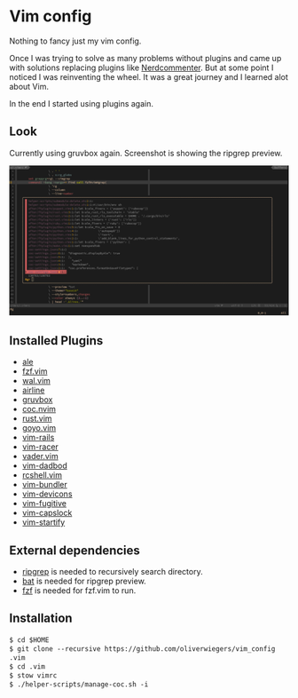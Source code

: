 # Vim config

Nothing to fancy just my vim config.

Once I was trying to solve as many problems without plugins and came up with 
solutions replacing plugins like
[Nerdcommenter](https://github.com/scrooloose/nerdcommenter). But at some point
I noticed I was reinventing the wheel. It was a great journey and I learned alot
about Vim. 

In the end I started using plugins again.

## Look

Currently using gruvbox again.
Screenshot is showing the ripgrep preview.

![Vim](screenshot.png "Vim screenshot")

## Installed Plugins

- [ale](https://github.com/w0rp/ale.git)
- [fzf.vim](https://github.com/junegunn/fzf.vim)
- [wal.vim](https://github.com/dylanaraps/wal.vim)
- [airline](https://github.com/vim-airline/vim-airline)
- [gruvbox](https://github.com/morhetz/gruvbox)
- [coc.nvim](https://github.com/neoclide/coc.nvim)
- [rust.vim](https://github.com/rust-lang/rust.vim)
- [goyo.vim](https://github.com/junegunn/goyo.vim)
- [vim-rails](https://github.com/tpope/vim-rails)
- [vim-racer](https://github.com/racer-rust/vim-racer)
- [vader.vim](https://github.com/junegunn/vader.vim)
- [vim-dadbod](https://github.com/tpope/vim-dadbod)
- [rcshell.vim](https://github.com/vim-scripts/rcshell.vim)
- [vim-bundler](https://github.com/tpope/vim-bundler)
- [vim-devicons](https://github.com/ryanoasis/vim-devicons.git)
- [vim-fugitive](https://github.com/tpope/vim-fugitive.git)
- [vim-capslock](https://github.com/tpope/vim-capslock)
- [vim-startify](https://github.com/mhinz/vim-startify)

## External dependencies

- [ripgrep](https://github.com/BurntSushi/ripgrep) is needed to recursively
search directory.
- [bat](https://github.com/sharkdp/bat) is needed for ripgrep preview.
- [fzf](https://github.com/junegunn/fzf) is needed for fzf.vim to run.

## Installation

```
$ cd $HOME
$ git clone --recursive https://github.com/oliverwiegers/vim_config .vim
$ cd .vim
$ stow vimrc
$ ./helper-scripts/manage-coc.sh -i
```
